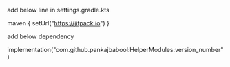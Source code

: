 add below line in settings.gradle.kts 

maven { setUrl("https://jitpack.io") }

add below dependency

implementation("com.github.pankajbabool:HelperModules:version_number")
